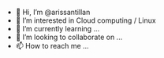 - 👋 Hi, I’m @arissantillan
- 👀 I’m interested in Cloud computing / Linux
- 🌱 I’m currently learning ...
- 💞️ I’m looking to collaborate on ...
- 📫 How to reach me ...

<!---
arissantillan/arissantillan is a ✨ special ✨ repository because its `README.md` (this file) appears on your GitHub profile.
You can click the Preview link to take a look at your changes.
--->
